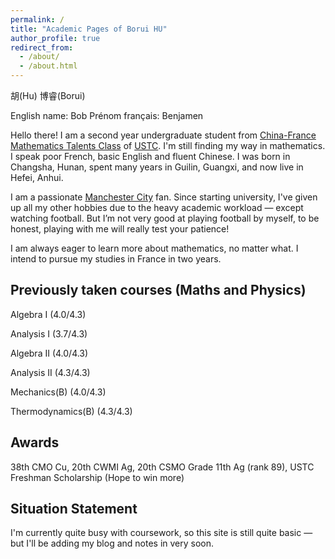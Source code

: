 ```yaml
---
permalink: /
title: "Academic Pages of Borui HU"
author_profile: true
redirect_from: 
  - /about/
  - /about.html
---
```

胡(Hu) 博睿(Borui)

English name: Bob    Prénom français: Benjamen

Hello there! I am a second year undergraduate student from [China-France Mathematics Talents Class](https://www.cfmath.ustc.edu.cn) of [USTC](https://www.ustc.edu.cn). I'm still finding my way in mathematics. I speak poor French, basic English and fluent Chinese. I was born in Changsha, Hunan, spent many years in Guilin, Guangxi, and now live in Hefei, Anhui.

I am a passionate [Manchester City](https://www.mancity.com/) fan. Since starting university, I've given up all my other hobbies due to the heavy academic workload — except watching football. But I’m not very good at playing football by myself, to be honest, playing with me will really test your patience!

I am always eager to learn more about mathematics, no matter what. I intend to pursue my studies in France in two years.

Previously taken courses (Maths and Physics)
---
Algebra I (4.0/4.3)

Analysis I (3.7/4.3)

Algebra II (4.0/4.3)

Analysis II (4.3/4.3)

Mechanics(B) (4.0/4.3)

Thermodynamics(B) (4.3/4.3)

Awards
---
38th CMO Cu, 20th CWMI Ag, 20th CSMO Grade 11th Ag (rank 89), USTC Freshman Scholarship (Hope to win more)

Situation Statement
---
I'm currently quite busy with coursework, so this site is still quite basic — but I'll be adding my blog and notes in very soon.
